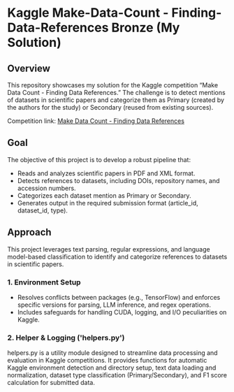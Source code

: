 # Kaggle Make-Data-Count - Finding-Data-References Bronze (My Solution)

## Overview
This repository showcases my solution for the Kaggle competition “Make Data Count - Finding Data References.” The challenge is to detect mentions of datasets in scientific papers and categorize them as Primary (created by the authors for the study) or Secondary (reused from existing sources).

Competition link: [Make Data Count - Finding Data References](https://www.kaggle.com/competitions/make-data-count-finding-data-references/overview)

## Goal
The objective of this project is to develop a robust pipeline that:
* Reads and analyzes scientific papers in PDF and XML format.
* Detects references to datasets, including DOIs, repository names, and accession numbers.
* Categorizes each dataset mention as Primary or Secondary.
* Generates output in the required submission format (article_id, dataset_id, type).

## Approach
This project leverages text parsing, regular expressions, and language model-based classification to identify and categorize references to datasets in scientific papers.

### 1. Environment Setup
* Resolves conflicts between packages (e.g., TensorFlow) and enforces specific versions for parsing, LLM inference, and regex operations.
* Includes safeguards for handling CUDA, logging, and I/O peculiarities on Kaggle.

### 2. Helper & Logging ('helpers.py')
helpers.py is a utility module designed to streamline data processing and evaluation in Kaggle competitions. It provides functions for automatic Kaggle environment detection and directory setup, text data loading and normalization, dataset type classification (Primary/Secondary), and F1 score calculation for submitted data.



